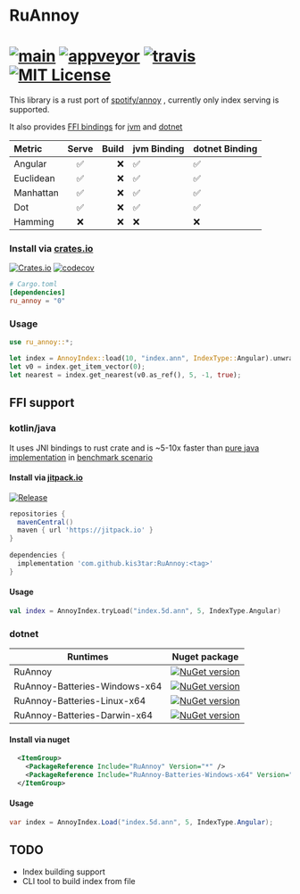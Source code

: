 # RuAnnoy

[![main](https://github.com/kis3tar/RuAnnoy/actions/workflows/main.yml/badge.svg)](https://github.com/kis3tar/RuAnnoy/actions/workflows/main.yml)
[![appveyor](https://ci.appveyor.com/api/projects/status/ux13ive7vhsg32el/branch/master?svg=true)](https://ci.appveyor.com/project/kis3tar/ruannoy/branch/master)
[![travis](https://travis-ci.com/kis3tar/RuAnnoy.svg?branch=master)](https://travis-ci.com/github/kis3tar/RuAnnoy)
[![MIT License](https://img.shields.io/github/license/kis3tar/RuAnnoy.svg)](https://github.com/kis3tar/RuAnnoy/blob/master/LICENSE)
========
<!-- [![Build Status](https://img.shields.io/travis/kis3tar/RuAnnoy/master.svg)](https://travis-ci.org/kis3tar/RuAnnoy) -->

This library is a rust port of [spotify/annoy](https://github.com/spotify/annoy) , currently only index serving is supported.

It also provides [FFI bindings](https://github.com/kis3tar/RuAnnoy#ffi-support) for [jvm](https://github.com/kis3tar/RuAnnoy#kotlinjava) and [dotnet](https://github.com/kis3tar/RuAnnoy#dotnet)

Metric | Serve | Build | jvm Binding | dotnet Binding
| :--- | :---: | ---: | -- | -- |
Angular | ✅ | ❌ | ✅ | ✅
Euclidean | ✅ | ❌ | ✅ | ✅
Manhattan | ✅ | ❌ | ✅ | ✅
Dot | ✅ | ❌ | ✅ | ✅
Hamming | ❌ | ❌ | ❌ | ❌ 

### Install via [crates.io](https://crates.io/crates/ru_annoy)
[![Crates.io](https://img.shields.io/crates/v/ru_annoy.svg)](https://crates.io/crates/ru_annoy)
[![codecov](https://codecov.io/gh/kis3tar/RuAnnoy/branch/master/graph/badge.svg?token=jVO7N0AVTH)](https://codecov.io/gh/kis3tar/RuAnnoy)
```toml
# Cargo.toml
[dependencies]
ru_annoy = "0"
```

### Usage
```rust
use ru_annoy::*;

let index = AnnoyIndex::load(10, "index.ann", IndexType::Angular).unwrap();
let v0 = index.get_item_vector(0);
let nearest = index.get_nearest(v0.as_ref(), 5, -1, true);
```

## FFI support

### kotlin/java

It uses JNI bindings to rust crate and is ~5-10x faster than [pure java implementation](https://github.com/spotify/annoy-java) in [benchmark scenario](https://github.com/kis3tar/RuAnnoy/tree/master/bench)
#### Install via [jitpack.io](https://jitpack.io/#kis3tar/RuAnnoy)
[![Release](https://jitpack.io/v/kis3tar/RuAnnoy.svg)](https://jitpack.io/#kis3tar/RuAnnoy)
```gradle
repositories {
  mavenCentral()
  maven { url 'https://jitpack.io' }
}
  
dependencies {
  implementation 'com.github.kis3tar:RuAnnoy:<tag>'
}
```
#### Usage
```kotlin
val index = AnnoyIndex.tryLoad("index.5d.ann", 5, IndexType.Angular)
```

### dotnet

| Runtimes                      | Nuget package                                                                                                                                 |
| ----------------------------- | --------------------------------------------------------------------------------------------------------------------------------------------- |
| RuAnnoy                       | [![NuGet version](https://buildstats.info/nuget/RuAnnoy)](https://www.nuget.org/packages/RuAnnoy)                                             |
| RuAnnoy-Batteries-Windows-x64 | [![NuGet version](https://buildstats.info/nuget/RuAnnoy-Batteries-Windows-x64)](https://www.nuget.org/packages/RuAnnoy-Batteries-Windows-x64) |
| RuAnnoy-Batteries-Linux-x64   | [![NuGet version](https://buildstats.info/nuget/RuAnnoy-Batteries-Linux-x64)](https://www.nuget.org/packages/RuAnnoy-Batteries-Linux-x64)     |
| RuAnnoy-Batteries-Darwin-x64  | [![NuGet version](https://buildstats.info/nuget/RuAnnoy-Batteries-Darwin-x64)](https://www.nuget.org/packages/RuAnnoy-Batteries-Darwin-x64)   |

#### Install via nuget
```xml
  <ItemGroup>
    <PackageReference Include="RuAnnoy" Version="*" />
    <PackageReference Include="RuAnnoy-Batteries-Windows-x64" Version="*" />
  </ItemGroup>
```
#### Usage
```csharp
var index = AnnoyIndex.Load("index.5d.ann", 5, IndexType.Angular);
```

## TODO
+ Index building support
+ CLI tool to build index from file
